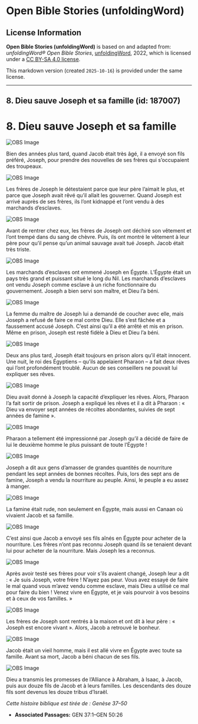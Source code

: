 # Open Bible Stories (unfoldingWord)

## License Information

**Open Bible Stories (unfoldingWord)** is based on and adapted from: _unfoldingWord® Open Bible Stories_, [unfoldingWord](https://unfoldingword.org/utw), 2022, which is licensed under a [CC BY-SA 4.0 license](https://creativecommons.org/licenses/by-sa/4.0/legalcode.en).

This markdown version (created `2025-10-16`) is provided under the same license.



--------------------------------

## 8. Dieu sauve Joseph et sa famille (id: 187007)

8\. Dieu sauve Joseph et sa famille
===================================

![OBS Image](https://cdn.aquifer.bible/aquifer-content/resources/UWOBS/jpg/360px/obs-en-08-01.jpg)

Bien des années plus tard, quand Jacob était très âgé, il a envoyé son fils préféré, Joseph, pour prendre des nouvelles de ses frères qui s’occupaient des troupeaux.

![OBS Image](https://cdn.aquifer.bible/aquifer-content/resources/UWOBS/jpg/360px/obs-en-08-02.jpg)

Les frères de Joseph le détestaient parce que leur père l’aimait le plus, et parce que Joseph avait rêvé qu’il allait les gouverner. Quand Joseph est arrivé auprès de ses frères, ils l’ont kidnappé et l’ont vendu à des marchands d’esclaves.

![OBS Image](https://cdn.aquifer.bible/aquifer-content/resources/UWOBS/jpg/360px/obs-en-08-03.jpg)

Avant de rentrer chez eux, les frères de Joseph ont déchiré son vêtement et l’ont trempé dans du sang de chèvre. Puis, ils ont montré le vêtement à leur père pour qu’il pense qu’un animal sauvage avait tué Joseph. Jacob était très triste.

![OBS Image](https://cdn.aquifer.bible/aquifer-content/resources/UWOBS/jpg/360px/obs-en-08-04.jpg)

Les marchands d’esclaves ont emmené Joseph en Égypte. L’Égypte était un pays très grand et puissant situé le long du Nil. Les marchands d’esclaves ont vendu Joseph comme esclave à un riche fonctionnaire du gouvernement. Joseph a bien servi son maître, et Dieu l’a béni.

![OBS Image](https://cdn.aquifer.bible/aquifer-content/resources/UWOBS/jpg/360px/obs-en-08-05.jpg)

La femme du maître de Joseph lui a demandé de coucher avec elle, mais Joseph a refusé de faire ce mal contre Dieu. Elle s’est fâchée et a faussement accusé Joseph. C’est ainsi qu’il a été arrêté et mis en prison. Même en prison, Joseph est resté fidèle à Dieu et Dieu l’a béni.

![OBS Image](https://cdn.aquifer.bible/aquifer-content/resources/UWOBS/jpg/360px/obs-en-08-06.jpg)

Deux ans plus tard, Joseph était toujours en prison alors qu’il était innocent. Une nuit, le roi des Égyptiens – qu’ils appelaient Pharaon – a fait deux rêves qui l’ont profondément troublé. Aucun de ses conseillers ne pouvait lui expliquer ses rêves.

![OBS Image](https://cdn.aquifer.bible/aquifer-content/resources/UWOBS/jpg/360px/obs-en-08-07.jpg)

Dieu avait donné à Joseph la capacité d’expliquer les rêves. Alors, Pharaon l’a fait sortir de prison. Joseph a expliqué les rêves et il a dit à Pharaon : « Dieu va envoyer sept années de récoltes abondantes, suivies de sept années de famine ».

![OBS Image](https://cdn.aquifer.bible/aquifer-content/resources/UWOBS/jpg/360px/obs-en-08-08.jpg)

Pharaon a tellement été impressionné par Joseph qu’il a décidé de faire de lui le deuxième homme le plus puissant de toute l’Égypte !

![OBS Image](https://cdn.aquifer.bible/aquifer-content/resources/UWOBS/jpg/360px/obs-en-08-09.jpg)

Joseph a dit aux gens d’amasser de grandes quantités de nourriture pendant les sept années de bonnes récoltes. Puis, lors des sept ans de famine, Joseph a vendu la nourriture au peuple. Ainsi, le peuple a eu assez à manger.

![OBS Image](https://cdn.aquifer.bible/aquifer-content/resources/UWOBS/jpg/360px/obs-en-08-10.jpg)

La famine était rude, non seulement en Égypte, mais aussi en Canaan où vivaient Jacob et sa famille.

![OBS Image](https://cdn.aquifer.bible/aquifer-content/resources/UWOBS/jpg/360px/obs-en-08-11.jpg)

C’est ainsi que Jacob a envoyé ses fils aînés en Égypte pour acheter de la nourriture. Les frères n’ont pas reconnu Joseph quand ils se tenaient devant lui pour acheter de la nourriture. Mais Joseph les a reconnus.

![OBS Image](https://cdn.aquifer.bible/aquifer-content/resources/UWOBS/jpg/360px/obs-en-08-12.jpg)

Après avoir testé ses frères pour voir s’ils avaient changé, Joseph leur a dit : « Je suis Joseph, votre frère ! N’ayez pas peur. Vous avez essayé de faire le mal quand vous m’avez vendu comme esclave, mais Dieu a utilisé ce mal pour faire du bien ! Venez vivre en Égypte, et je vais pourvoir à vos besoins et à ceux de vos familles. »

![OBS Image](https://cdn.aquifer.bible/aquifer-content/resources/UWOBS/jpg/360px/obs-en-08-13.jpg)

Les frères de Joseph sont rentrés à la maison et ont dit à leur père : « Joseph est encore vivant ». Alors, Jacob a retrouvé le bonheur.

![OBS Image](https://cdn.aquifer.bible/aquifer-content/resources/UWOBS/jpg/360px/obs-en-08-14.jpg)

Jacob était un vieil homme, mais il est allé vivre en Égypte avec toute sa famille. Avant sa mort, Jacob a béni chacun de ses fils.

![OBS Image](https://cdn.aquifer.bible/aquifer-content/resources/UWOBS/jpg/360px/obs-en-08-15.jpg)

Dieu a transmis les promesses de l’Alliance à Abraham, à Isaac, à Jacob, puis aux douze fils de Jacob et à leurs familles. Les descendants des douze fils sont devenus les douze tribus d’Israël.

*Cette histoire biblique est tirée de : Genèse 37–50*

* **Associated Passages:** GEN 37:1–GEN 50:26

